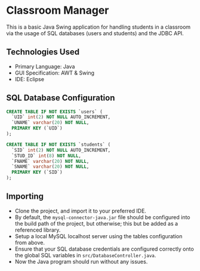 # Classroom Manager
This is a basic Java Swing application for handling students in a classroom via the usage of SQL databases (users and students) and the JDBC API.

## Technologies Used
* Primary Language: Java
* GUI Specification: AWT & Swing
* IDE: Eclipse

## SQL Database Configuration
```sql
CREATE TABLE IF NOT EXISTS `users` (
  `UID` int(2) NOT NULL AUTO_INCREMENT,
  `UNAME` varchar(20) NOT NULL,
  PRIMARY KEY (`UID`)
);

CREATE TABLE IF NOT EXISTS `students` (
  `SID` int(2) NOT NULL AUTO_INCREMENT,
  `STUD_ID` int(8) NOT NULL,
  `FNAME` varchar(20) NOT NULL,
  `SNAME` varchar(20) NOT NULL,
  PRIMARY KEY (`SID`)
);
```

## Importing
* Clone the project, and import it to your preferred IDE.
* By default, the `mysql-connector-java.jar` file should be configured into the build path of the project, but otherwise; this but be added as a referenced library.
* Setup a local MySQL localhost server using the tables configuration from above.
* Ensure that your SQL database credentials are configured correctly onto the global SQL variables in `src/DatabaseController.java`.
* Now the Java program should run without any issues.